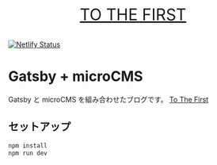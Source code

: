<p align="center" style="font-size: 2rem;">
  <a href="https://blog.butter-s.com"> TO THE FIRST </a>
</p>

[![Netlify Status](https://api.netlify.com/api/v1/badges/d0776d62-9036-4ed8-b9a6-61f86ce5d245/deploy-status)](https://app.netlify.com/sites/ecup/deploys)

# Gatsby + microCMS

Gatsby と microCMS を組み合わせたブログです。
[To The First](https://blog.butter-s.com)

## セットアップ

```bash
npm install
npm run dev
```

